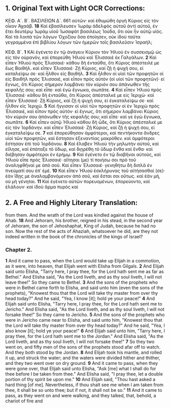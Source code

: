 ## 1. Original Text with Light OCR Corrections:
ΚΕΦ. Α´. Β´. ΒΑΣΙΛΕΙΩΝ Δ´. 661
αὐτῶν· καὶ ἐθυμώθη ὀργὴ Κύριος εἰς τὸν οἶκον Ἀχαάβ.
**18** Καὶ ἐβασίλευσεν Ἰωρὰμ ἀδελφὸς αὐτοῦ ἀντὶ αὐτοῦ, ἐν ἔτει δευτέρῳ Ἰωρὰμ υἱοῦ Ἰωσαφὰτ βασιλέως Ἰούδα, ὅτι οὐκ ἦν αὐτῷ υἱός. Καὶ τὰ λοιπὰ τῶν λόγων Ὀχοζίου ὅσα ἐποίησεν, οὐκ ἰδοὺ ταῦτα γεγραμμένα ἐπὶ βιβλίου λόγων τῶν ἡμερῶν τοῖς βασιλεῦσιν Ἰσραήλ;

ΚΕΦ. Β´.
**1** ΚΑὶ ἐγένετο ἐν τῷ ἀνάγειν Κύριον τὸν Ἠλιοὺ ἐν συσσεισμῷ ὡς εἰς τὸν οὐρανόν, καὶ ἐπορεύθη Ἠλιοὺ καὶ Ἐλισσαιὲ ἐκ Γαλγάλων.
**2** Καὶ εἶπεν Ἠλιοὺ πρὸς Ἐλισσαιέ· κάθου δὴ ἐνταῦθα, ὅτι Κύριος ἀπέστειλέ με ἕως Βαιθήλ. καὶ εἶπεν Ἐλισσαιέ· Ζῇ Κύριος, καὶ ζῇ ἡ ψυχή σου, εἰ καταλείψω σε· καὶ ἦλθον εἰς Βαιθήλ.
**3** Καὶ ἦλθον οἱ υἱοὶ τῶν προφητῶν οἱ εἰς Βαιθήλ πρὸς Ἐλισσαιέ, καὶ εἶπον πρὸς αὐτὸν (οἱ υἱοὶ τῶν προφητῶν)· εἰ ἔγνως, ὅτι Κύριος σήμερον λαμβάνει τὸν κύριόν σου ἀπάνωθεν τῆς κεφαλῆς σου; καὶ εἶπε· καὶ ἐγὼ ἔγνωκα, σιωπᾶτε.
**4** Καὶ εἶπεν Ἠλιοὺ πρὸς Ἐλισσαιέ· κάθου δὴ ἐνταῦθα, ὅτι Κύριος ἀπέσταλκέ με εἰς Ἰεριχώ· καὶ εἶπεν Ἐλισσαιέ· Ζῇ Κύριος, καὶ ζῇ ἡ ψυχή σου, εἰ ἐγκαταλείψω σε· καὶ ἦλθον εἰς Ἰεριχώ.
**5** Καὶ ἤγγισαν οἱ υἱοὶ τῶν προφητῶν οἱ ἐν Ἰεριχὼ πρὸς Ἐλισσαιέ, καὶ εἶπον πρὸς αὐτόν· εἰ ἔγνως, ὅτι σήμερον λαμβάνει Κύριος τὸν κύριόν σου ἀπάνωθεν τῆς κεφαλῆς σου; καὶ εἶπε· καὶ γε ἐγὼ ἔγνωκα, σιωπᾶτε.
**6** Καὶ εἶπεν αὐτῷ Ἠλιοὺ κάθου δὴ ὧδε, ὅτι Κύριος ἀπέσταλκέ με εἰς τὸν Ἰορδάνην. καὶ εἶπεν Ἐλισσαιέ· Ζῇ Κύριος, καὶ ζῇ ἡ ψυχή σου, εἰ ἐγκαταλείψω σε.
**7** καὶ ἐπορεύθησαν ἀμφότεροι, καὶ πεντήκοντα ἄνδρες υἱοὶ τῶν προφητῶν, καὶ ἔστησαν ἐξεναντίας μακρόθεν. καὶ ἀμφότεροι ἔστησαν ἐπὶ τοῦ Ἰορδάνου.
**8** Καὶ ἔλαβεν Ἠλιοὺ τὴν μηλωτὴν αὐτοῦ, καὶ εἴλησε, καὶ ἐπάταξε τὸ ὕδωρ, καὶ διῃρέθη τὸ ὕδωρ ἔνθα καὶ ἔνθα· καὶ διέβησαν ἀμφότεροι ἐν ἐρήμῳ.
**9** Καὶ ἐγένετο ἐν τῷ διαβῆναι αὐτοὺς, καὶ Ἠλιοὺ εἶπε πρὸς Ἐλισσαιέ· αἴτησαι (με) τί ποιήσω σοι πρὸ τοῦ ἀναληφθῆναί με ἀπὸ σοῦ. Καὶ εἶπεν Ἐλισσαιέ· γενηθήτω δὴ διπλᾶ ἐν πνεύματί σου ἐπ᾽ ἐμέ.
**10** Καὶ εἶπεν Ἠλιοὺ ἐσκλήρυνας τοῦ αἰτήσασθαί (σε)· ἐὰν ἴδῃς με ἀναλαμβανόμενον ἀπὸ σοῦ, καὶ ἔσται σοι οὕτως. καὶ ἐὰν μή, οὐ μὴ γένηται.
**11** Καὶ ἐγένετο αὐτῶν πορευομένων, ἐπορεύοντο, καὶ ἐλάλουν· καὶ ἰδοὺ ἅρμα πυρὸς καὶ

## 2. A Free and Highly Literary Translation:

from them. And the wrath of the Lord was kindled against the house of Ahab.
**18** And Jehoram, his brother, reigned in his stead, in the second year of Jehoram, the son of Jehoshaphat, King of Judah, because he had no son. Now the rest of the acts of Ahaziah, whatsoever he did, are they not indeed written in the book of the chronicles of the kings of Israel?

### Chapter 2.

**1** And it came to pass, when the Lord would take up Elijah in a commotion, as it were, into heaven, that Elijah went with Elisha from Gilgals.
**2** And Elijah said unto Elisha, "Tarry here, I pray thee, for the Lord hath sent me as far as Bethel." And Elisha said, "As the Lord liveth, and as thy soul liveth, I will not leave thee!" So they came to Bethel.
**3** And the sons of the prophets who were in Bethel came forth to Elisha, and said unto him (even the sons of the prophets), "Knowest thou that the Lord will take thy master from over thy head today?" And he said, "Yea, I know [it]; hold ye your peace!"
**4** And Elijah said unto Elisha, "Tarry here, I pray thee, for the Lord hath sent me to Jericho." And Elisha said, "As the Lord liveth, and as thy soul liveth, I will not forsake thee!" So they came to Jericho.
**5** And the sons of the prophets who were in Jericho came near to Elisha, and said unto him, "Knowest thou that the Lord will take thy master from over thy head today?" And he said, "Yea, I also know [it]; hold ye your peace!"
**6** And Elijah said unto him, "Tarry here, I pray thee, for the Lord hath sent me to the Jordan." And Elisha said, "As the Lord liveth, and as thy soul liveth, I will not forsake thee!"
**7** So they two went on, and fifty men of the sons of the prophets stood afar off to watch. And they both stood by the Jordan.
**8** And Elijah took his mantle, and rolled it up, and struck the water; and the waters were divided hither and thither, and they two went over on dry ground.
**9** And it came to pass, when they were gone over, that Elijah said unto Elisha, "Ask [me] what I shall do for thee before I be taken from thee." And Elisha said, "I pray thee, let a double portion of thy spirit be upon me."
**10** And Elijah said, "Thou hast asked a hard thing [of me]. Nevertheless, if thou shalt see me when I am taken from thee, it shall be so unto thee; but if not, it shall not be so."
**11** And it came to pass, as they went on and were walking, and they talked, that, behold, a chariot of fire and